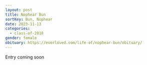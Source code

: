 ```yaml
---
layout: post
title: Nophear Bun
sortKey: Bun, Nophear
date: 2023-11-13
categories:
  - class-of-2018
gender: female
obituary: https://everloved.com/life-of/nophear-bun/obituary/
---
```

E﻿ntry coming soon